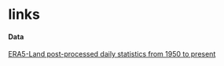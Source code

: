 # links

#### Data

[ERA5-Land post-processed daily statistics from 1950 to present](https://cds.climate.copernicus.eu/datasets/derived-era5-land-daily-statistics?tab=overview)
